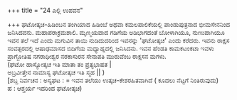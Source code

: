 +++
title = "24 ಎಲ್ಲಿ ಉಪವನ"

+++
ಘಟೋತ್ಕಚ-ಹಿಡಿಂಬನ ತಂಗಿಯಾದ ಹಿಡಿಂಬೆ ಅಥವಾ ಕಮಲಪಾಲಿಕೆಯಲ್ಲಿ ಪಾಂಡುಪುತ್ರನಾದ ಭೀಮಸೇನನಿಂದ ಜನಿಸಿದವನು. ಮಹಾಪರಾಕ್ರಮಶಾಲಿ. ಮೃಣ್ಮಯವಾದ ಗಡಿಗೆಯ ಅಡಿಭಾಗದಂತೆ ಬೋಳಾಗಿಯೂ, ನುಣುಪಾಗಿಯೂ ಇವನ ತಲೆ ಇದೆ ಎಂದು ಮಗುವಿನ ತಾಯಿ ನುಡಿದುದರಿಂದ ಇವನನ್ನು 'ಘಟೋತ್ಕಚ' ಎಂದು ಕರೆದರು. ಇವನು ರಾಕ್ಷಸ ಸಂವತ್ಸರದಲ್ಲಿ ಆಷಾಢಮಾಸದ ಬಿದಿಗೆಯ ಮಧ್ಯಾಹ್ನದಲ್ಲಿ ಜನಿಸಿದನು. ಇವನ ಹೆಂಡತಿ ಕಾಮಕಟಂಕಟಾ ಇವಳು ಪ್ರಾಗ್ಜೋತಿಷ ನಗರಾಧೀಶ್ವರ ನರಕಾಸುರನ ಸೇನಾಪತಿ ಮುರುವೆಂಬ ರಾಕ್ಷಸನ ಮಗಳು.  
(ಘಟೋ ಹಾಸ್ಯೋತ್ಕಚ ಇತಿ ಮಾತಾ ತಂ ಪ್ರತ್ಯಭಾಷತ |  
ಅಬ್ರವೀತ್ತೇನ ನಾಮಾಸ್ಯ ಘಟೋತ್ಕಚ ಇತಿ ಸ್ಮಹ || )  
[ಶಬ್ದ ನಿರ್ವಚನ : ಅಸ್ಯಘಟ : = ಇವನ ತಲೆಯು ಉತ್ಕಚ-ಕೇಶರಹಿತವಾಗಿದೆ ( ಕೂದಲು ನೆಟ್ಟಗೆ ನಿಂತಿರುವುದು)  
ಹ : ಆಶ್ಚರ್ಯ ಇದರಿಂದ ಘಟೋತ್ಕಚ)